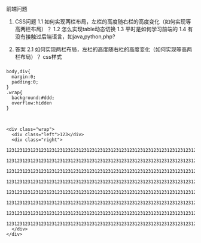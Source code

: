前端问题

1. CSS问题
   1.1 如何实现两栏布局，左栏的高度随右栏的高度变化（如何实现等高两栏布局）？
   1.2 怎么实现table动态切换
   1.3 平时是如何学习前端的
   1.4 有没有接触过后端语言，如java,python,php?




2. 答案
  2.1 如何实现两栏布局，左栏的高度随右栏的高度变化（如何实现等高两栏布局）？
  css样式
###
    body,div{
      margin:0;
      padding:0;
    }
    .wrap{
      background:#ddd;
      overflow:hidden
    }
  

  
    <div class="wrap">
      <div class="left">123</div>
      <div class="right">
        123123123123123123123123123123123123123123123123123123123123123123123123123123123123123
        123123123123123123123123123123123123123123123123123123123123123123123123123123123123123
        123123123123123123123123123123123123123123123123123123123123123123123123123123123123123
        123123123123123123123123123123123123123123123123123123123123123123123123123123123123123
        123123123123123123123123123123123123123123123123123123123123123123123123123123123123123
        123123123123123123123123123123123123123123123123123123123123123123123123123123123123123
        123123123123123123123123123123123123123123123123123123123123123123123123123123123123123
        123123123123123123123123123123123123123123123123123123123123123123123123123123123123123
      </div>
    </div>
###  

